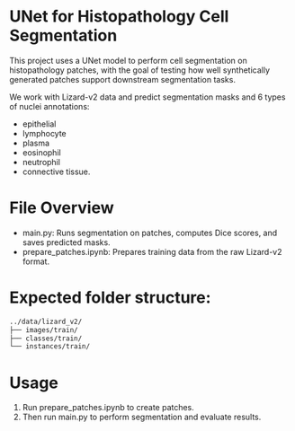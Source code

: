# UNet for Histopathology Cell Segmentation

This project uses a UNet model to perform cell segmentation on histopathology patches, with the goal of testing how well synthetically generated patches support downstream segmentation tasks.

We work with Lizard-v2 data and predict segmentation masks and 6 types of nuclei annotations:
- epithelial
- lymphocyte
- plasma
- eosinophil
- neutrophil
- connective tissue.

# File Overview

- main.py: Runs segmentation on patches, computes Dice scores, and saves predicted masks.
- prepare_patches.ipynb: Prepares training data from the raw Lizard-v2 format.

# Expected folder structure:

  ```sh
../data/lizard_v2/
├── images/train/
├── classes/train/
└── instances/train/
  ```

# Usage

1. Run prepare_patches.ipynb to create patches.
2. Then run main.py to perform segmentation and evaluate results.
